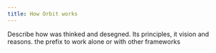```yaml
---
title: How Orbit works
---
```

Describe how was thinked and desegned. Its principles, it vision and reasons. the prefix to work alone or with other frameworks